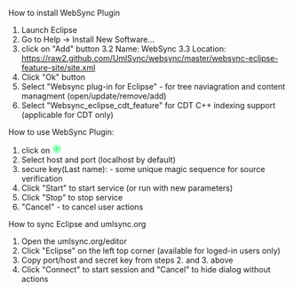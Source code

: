 How to install WebSync Plugin

1. Launch Eclipse
2. Go to Help -> Install New Software…
3. click on "Add" button
3.2 Name: WebSync
3.3 Location: https://raw2.github.com/UmlSync/websync/master/websync-eclipse-feature-site/site.xml
4. Click "Ok" button
5. Select "Websync plug-in for Eclipse" - for tree naviagration and content managment (open/update/remove/add)
6. Select "Websync_eclipse_cdt_feature" for CDT C++ indexing support (applicable for CDT only)

How to use WebSync Plugin:
1. click on ![icon](./websync-eclipse/icons/sample.gif "icon")
2. Select host and port (localhost by default)
3. secure key(Last name): - some unique magic sequence for source verification
4. Click "Start" to start service (or run with new parameters)
5. Click "Stop" to stop service
6. "Cancel" - to cancel user actions

How to sync Eclipse and umlsync.org
1. Open the umlsync.org/editor
2. Click "Eclipse" on the left top corner (available for loged-in users only)
3. Copy port/host and secret key from steps 2. and 3. above
4. Click "Connect" to start session and "Cancel" to hide dialog without actions
